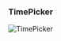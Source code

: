 ### TimePicker

![TimePicker](https://user-images.githubusercontent.com/80873447/169277481-092520a2-bf08-4cd2-924a-b1ae2dc2427f.png)
